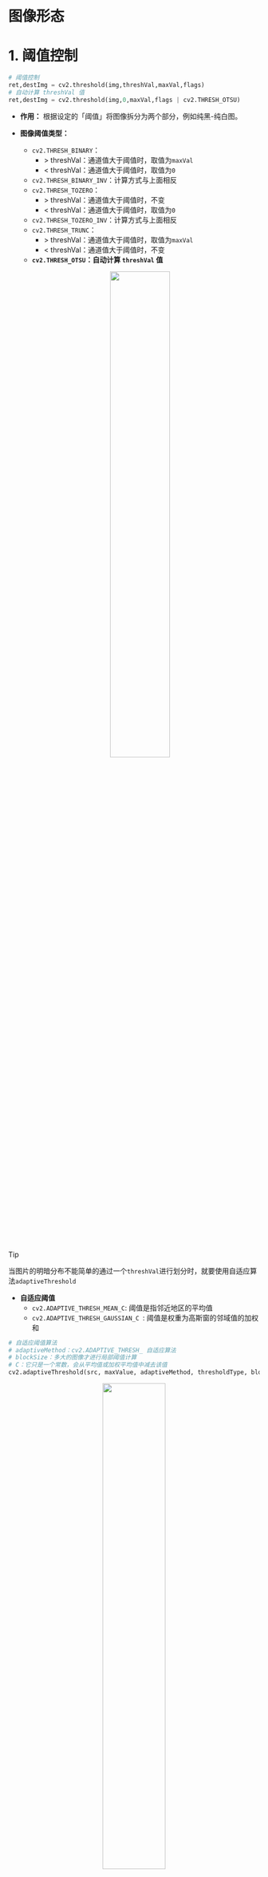 # 图像形态
# 1. 阈值控制

```python
# 阈值控制
ret,destImg = cv2.threshold(img,threshVal,maxVal,flags)
# 自动计算 threshVal 值
ret,destImg = cv2.threshold(img,0,maxVal,flags | cv2.THRESH_OTSU)
```
- **作用：** 根据设定的「阈值」将图像拆分为两个部分，例如纯黑-纯白图。

- **图像阈值类型：** 
  - `cv2.THRESH_BINARY`：
    - \> threshVal：通道值大于阈值时，取值为`maxVal`
    - < threshVal：通道值大于阈值时，取值为`0`
  - `cv2.THRESH_BINARY_INV`：计算方式与上面相反
  - `cv2.THRESH_TOZERO`：
      - \> threshVal：通道值大于阈值时，不变
      - < threshVal：通道值大于阈值时，取值为`0`
  - `cv2.THRESH_TOZERO_INV`：计算方式与上面相反
  - `cv2.THRESH_TRUNC`：
      - \> threshVal：通道值大于阈值时，取值为`maxVal`
      - < threshVal：通道值大于阈值时，不变
  - **`cv2.THRESH_OTSU`：自动计算 `threshVal` 值**
  <p style="text-align:center;"><img src="https://cdn.jsdelivr.net/gh/chenlfdev/pic-store/img/Image_Thresholding_1.png" width="50%" align="middle" /></p>

> [!tip]
> 当图片的明暗分布不能简单的通过一个`threshVal`进行划分时，就要使用自适应算法`adaptiveThreshold`

- **自适应阈值** 
  - `cv2.ADAPTIVE_THRESH_MEAN_C`: 阈值是指邻近地区的平均值
  - `cv2.ADAPTIVE_THRESH_GAUSSIAN_C `: 阈值是权重为高斯窗的邻域值的加权和
```python 
# 自适应阈值算法
# adaptiveMethod：cv2.ADAPTIVE_THRESH_ 自适应算法 
# blockSize：多大的图像才进行局部阈值计算
# C：它只是一个常数，会从平均值或加权平均值中减去该值
cv2.adaptiveThreshold(src, maxValue, adaptiveMethod, thresholdType, blockSize, C[, dst]) -> dst
```
<p style="text-align:center;"><img src="https://cdn.jsdelivr.net/gh/chenlfdev/pic-store/img/AdaptiveThreshold.png" width="50%" align="middle" /></p>

# 2. 腐蚀和膨胀

## 2.1. 腐蚀

<p style="text-align:center;"><img src="https://cdn.jsdelivr.net/gh/chenlfdev/pic-store/img/erosion.jpg" width="50%" align="middle" /></p>

- **原理：**  卷积核中值为`1`框住的像素中，存在「零」时，卷积核中心对于的像素为「零」。

```python
# iterations：腐蚀操作重复多少次
cv2.erode(src, kernel:np.ndarray[, dst[, anchor[, iterations[, borderType[, borderValue]]]]]) -> dst
# cv2生成卷积核
# shape ：cv2.MORPH_
cv2.getStructuringElement(shape, ksize[, anchor]) -> retval
```

<p style="text-align:center;"><img src="https://cdn.jsdelivr.net/gh/chenlfdev/pic-store/img/erosion.png" width="50%" align="middle" /></p>

## 2.2. 膨胀

<p style="text-align:center;"><img src="https://cdn.jsdelivr.net/gh/chenlfdev/pic-store/img/dilate.jpg" width="25%" align="middle" /></p>

- **原理：** 卷积核中值为`1`框住的像素中，存在「非零」时，卷积核中心对于的像素为「非零」。

```python
# iterations：膨胀操作重复多少次
cv2.dilate(src, kernel:np.ndarray[, dst[, anchor[, iterations[, borderType[, borderValue]]]]]) -> dst
```

<p style="text-align:center;"><img src="https://cdn.jsdelivr.net/gh/chenlfdev/pic-store/img/dilate.png" width="50%" align="middle" /></p>

# 3. 形态操作

```python
# op：cv2.MORPH_ 形态学的操作类型
cv2.morphologyEx(src, op, kernel:np.ndarray[, dst[, anchor[, iterations[, borderType[, borderValue]]]]]) -> dst
```


<center>


| 名称     | 操作           | OpenCV               | 应用                                                               |
| -------- | -------------- | -------------------- | ------------------------------------------------------------------ |
| 开运算   | 先腐蚀、再膨胀 | `cv2.MORPH_OPEN`     | 去除边界上的毛刺、去二值图的噪点 （**去掉较小的形状**）            |
| 闭运算   | 先膨胀、再腐蚀 | `cv2.MORPH_CLOSE`    | 中空形状或者邻近的形状形成一整块                                   |
| 梯度运算 | 膨胀 - 腐蚀    | `cv2.MORPH_GRADIENT` | 二值图的边缘                                                       |
| 礼帽     | 原始 - 开运算  | `cv2.MORPH_TOPHAT`   | 把由「开运算」去除的像素，从原图中截取出来。（**去掉较大的形状**） |
| 黑帽     | 闭运算 - 原始  | `cv2.MORPH_BLACKHAT` | 将「闭运算」填充的像素，从原图中截取出来                           |

</center>
